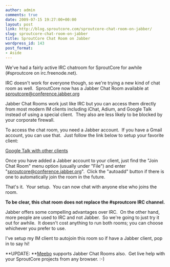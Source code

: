 ```yaml
---
author: admin
comments: true
date: 2009-07-15 19:27:00+00:00
layout: post
link: http://blog.sproutcore.com/sproutcore-chat-room-on-jabber/
slug: sproutcore-chat-room-on-jabber
title: SproutCore Chat Room on Jabber
wordpress_id: 143
post_format:
- Aside
---
```


We've had a fairly active IRC chatroom for SproutCore for awhile (#sproutcore on irc.freenode.net).




IRC doesn't work for everyone though, so we're trying a new kind of chat room as well.  SproutCore now has a Jabber Chat Room available at sproutcore@conference.jabber.org




Jabber Chat Rooms work just like IRC but you can access them directly from most modern IM clients including iChat, Adium, and Google Talk instead of using a special client.  They also are less likely to be blocked by your corporate firewall.




To access the chat room, you need a Jabber account.  If you have a Gmail account, you can use that.  Just follow the link below to setup your favorite client:




[Google Talk with other clients](http://www.google.com/talk/otherclients.html)




Once you have added a Jabber account to your client, just find the "Join Chat Room" menu option (usually under "File") and enter "sproutcore@conference.jabber.org".  Click the "autoadd" button if there is one to automatically join the room in the future.




That's it.  Your setup.  You can now chat with anyone else who joins the room.




**To be clear, this chat room does not replace the #sproutcore IRC channel.**




Jabber offers some compelling advantages over IRC.  On the other hand, more people are used to IRC and not Jabber.  So we're going to just try it out for awhile.  It doesn't cost anything to run both rooms; you can choose whichever you prefer to use.




I've setup my IM client to autojoin this room so if have a Jabber client, pop in to say hi!




**UPDATE: **[Meebo](http://www.meebo.com/) supports Jabber Chat Rooms also.  Get live help with your SproutCore projects from any browser. :-)
